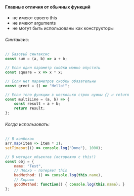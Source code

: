#### Главные отличия от обычных функций
- не имеют своего this
- не имеют arguments
- не могут быть использованы как конструкторы


###### Синтаксис:

```js
// Базовый синтаксис
const sum = (a, b) => a + b;

// Если один параметр скобки можно опустить
const square = x => x * x;

// Если нет параметров скобки обязательны
const greet = () => "Hello!";

// Если тело функции в несколько строк нужны {} и return
const multiLine = (a, b) => {
    const result = a + b;
    return result;
};
```

###### Когда использовать:

```js
// В колбеках
arr.map(item => item * 2);
setTimeout(() => console.log("Done"), 1000);

// В методах объектов (осторожно с this!)
const obj = {
    name: "Test",
    // Плохо - потеряет this
    badMethod: () => console.log(this.name),
    // Хорошо
    goodMethod: function() { console.log(this.name); }
};
```